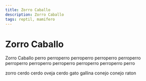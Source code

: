 ```yaml
---
title: Zorro Caballo
description: Zorro Caballo
tags: reptil, mamifero
---
```


# Zorro Caballo

Zorro Caballo perro perroperro perroperro perroperro perroperro perroperro perroperro perroperro perroperro perroperro perro

zorro cerdo cerdo oveja cerdo gato gallina conejo conejo raton